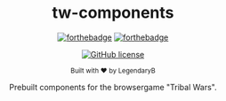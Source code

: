 <div align="center">

<h1>tw-components</h1>

[![forthebadge](https://forthebadge.com/images/badges/fuck-it-ship-it.svg)](https://forthebadge.com)
[![forthebadge](https://forthebadge.com/images/badges/made-with-javascript.svg)](https://forthebadge.com)

[![GitHub license](https://img.shields.io/github/license/tw-framework/components.svg?longCache=true&style=flat-square)](https://github.com/tw-framework/components/blob/main/LICENSE)

<sub>Built with ❤︎ by LegendaryB</sub>

Prebuilt components for the browsergame "Tribal Wars".
</div><br>